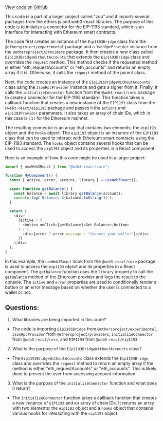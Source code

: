 [View code on GitHub](zoo-labs/zoo/blob/master/core/src/connectors/eip1193.ts)

This code is a part of a larger project called "zoo" and it imports several packages from the ethers.js and web3-react libraries. The purpose of this code is to initialize a connector for the EIP-1193 standard, which is an interface for interacting with Ethereum smart contracts. 

The code first creates an instance of the `Eip1193Bridge` class from the `@ethersproject/experimental` package and a `JsonRpcProvider` instance from the `@ethersproject/providers` package. It then creates a new class called `Eip1193BridgeWithoutAccounts` that extends the `Eip1193Bridge` class and overrides the `request` method. This method checks if the requested method is either "eth_requestAccounts" or "eth_accounts" and returns an empty array if it is. Otherwise, it calls the `request` method of the parent class.

Next, the code creates an instance of the `Eip1193BridgeWithoutAccounts` class using the `JsonRpcProvider` instance and gets a signer from it. Finally, it calls the `initializeConnector` function from the `@web3-react/core` package to create a connector for the EIP-1193 standard. This function takes a callback function that creates a new instance of the `EIP1193` class from the `@web3-react/eip1193` package and passes it the `actions` and `eip1193Provider` parameters. It also takes an array of chain IDs, which in this case is `[1]` for the Ethereum mainnet.

The resulting connector is an array that contains two elements: the `eip1193` object and the `hooks` object. The `eip1193` object is an instance of the `EIP1193` class that can be used to interact with Ethereum smart contracts using the EIP-1193 standard. The `hooks` object contains several hooks that can be used to access the `eip1193` object and its properties in a React component.

Here is an example of how this code might be used in a larger project:

```javascript
import { useWeb3React } from "@web3-react/core";

function MyComponent() {
  const { active, error, account, library } = useWeb3React();

  async function getBalance() {
    const balance = await library.getBalance(account);
    console.log(`Balance: ${balance.toString()}`);
  }

  return (
    <div>
      {active ? (
        <button onClick={getBalance}>Get Balance</button>
      ) : (
        <div>{error ? error.message : "Connect your wallet"}</div>
      )}
    </div>
  );
}
```

In this example, the `useWeb3React` hook from the `@web3-react/core` package is used to access the `eip1193` object and its properties in a React component. The `getBalance` function uses the `library` property to call the `getBalance` method of the Ethereum provider and logs the result to the console. The `active` and `error` properties are used to conditionally render a button or an error message based on whether the user is connected to a wallet or not.
## Questions: 
 1. What libraries are being imported in this code?
- The code is importing `Eip1193Bridge` from `@ethersproject/experimental`, `JsonRpcProvider` from `@ethersproject/providers`, `initializeConnector` from `@web3-react/core`, and `EIP1193` from `@web3-react/eip1193`.

2. What is the purpose of the `Eip1193BridgeWithoutAccounts` class?
- The `Eip1193BridgeWithoutAccounts` class extends the `Eip1193Bridge` class and overrides the `request` method to return an empty array if the method is either "eth_requestAccounts" or "eth_accounts". This is likely done to prevent the user from accessing account information.

3. What is the purpose of the `initializeConnector` function and what does it return?
- The `initializeConnector` function takes a callback function that creates a new instance of `EIP1193` and an array of chain IDs. It returns an array with two elements: the `eip1193` object and a `hooks` object that contains various hooks for interacting with the `eip1193` object.